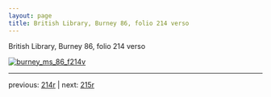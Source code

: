 ```yaml
---
layout: page
title: British Library, Burney 86, folio 214 verso
---
```


British Library, Burney 86, folio 214 verso

[![burney_ms_86_f214v](http://www.homermultitext.org/iipsrv?IIIF=/project/homer/pyramidal/deepzoom/bl/burney86imgs/v1/burney_ms_86_f214v.tif/full/800,/0/default.jpg)](http://www.homermultitext.org/ict2/?urn=urn:cite2:bl:burney86imgs.v1:burney_ms_86_f214v) 

---

previous:  [214r](../214r/) | next: [215r](../215r/)